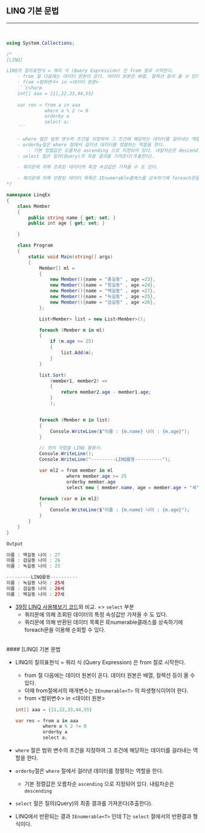 ## LINQ 기본 문법
-----

<br />

```csharp
using System.Collections;

/*
[LINQ]

LINQ의 질의표현식 = 쿼리 식 (Query Expression) 은 from 절로 시작한다.
    - from 절 다음에는 데이터 원본이 온다. 데이터 원본은 배열, 컬렉션 등이 올 수 있다.
    - from <범위변수> in <데이터 원본> 
    ```csharp
    int[] aaa = {11,22,33,44,55}
    
    var res = from a in aaa
              where a % 2 != 0
              orderby a 
              select a;
    ```
    
    - where 절은 범위 변수의 조건을 지정하여 그 조건에 해당하는 데이터를 걸러내는 역할을 한다.
    - orderby절은 where 절에서 걸러낸 데이터를 정렬하는 역할을 한다.
        - 기본 정렬값은 오름차순 ascending 으로 지정되어 있다. 내림차순은 descending
    - select 절은 질의(Query)의 최종 결과를 가져온다(추출한다).

    - 쿼리문에 의해 조회된 데이터의 특정 속성값만 가져올 수 도 있다.

    - 쿼리문에 의해 반환된 데이터 목록은 IEnumerable클래스를 상속하기에 foreach문을 이용해 순회할 수 있다.
*/

namespace LinqEx
{
    class Member
    {
        public string name { get; set; }
        public int age { get; set; }

    }

    class Program
    {
        static void Main(string[] args)
        {
            Member[] ml =
            {
                new Member(){name = "홍길동" , age =23},
                new Member(){name = "청길동" , age =24},
                new Member(){name = "백길동" , age =27},
                new Member(){name = "녹길동" , age =25},
                new Member(){name = "검길동" , age =26},
            };

            List<Member> list = new List<Member>();

            foreach (Member m in ml)
            {
                if (m.age >= 25)
                {
                    list.Add(m);
                }
            }

            list.Sort(
                (member1, member2) =>
                {
                    return member2.age - member1.age;
                }
                );


            foreach (Member m in list)
            {
                Console.WriteLine($"이름 : {m.name} 나이 : {m.age}");
            }

            // 위의 작업을 LINQ 활용시.
            Console.WriteLine();
            Console.WriteLine("---------LINQ활용----------");

            var ml2 = from member in ml
                      where member.age >= 25
                      orderby member.age
                      select new { member.name, age = member.age + "세" };

            foreach (var m in ml2)
            {
                Console.WriteLine($"이름 : {m.name} 나이 : {m.age}");
            }
        }
    }
}
```
```java
Output

이름 : 백길동 나이 : 27
이름 : 검길동 나이 : 26
이름 : 녹길동 나이 : 25

---------LINQ활용----------
이름 : 녹길동 나이 : 25세
이름 : 검길동 나이 : 26세
이름 : 백길동 나이 : 27세
```

- [39장 LINQ 사용해보기 코드](https://github.com/Dudu-Kim/Learning_Note/blob/main/Programming%20Language/C%23/39.%20LINQ%20%EC%82%AC%EC%9A%A9%ED%95%B4%EB%B3%B4%EA%B8%B0.md)와 비교. => `select` 부분
   - 쿼리문에 의해 조회된 데이터의 특정 속성값만 가져올 수 도 있다.
   - 쿼리문에 의해 반환된 데이터 목록은 IEnumerable클래스를 상속하기에 foreach문을 이용해 순회할 수 있다.


<br />
#### [LINQ] 기본 문법

- LINQ의 질의표현식 = 쿼리 식 (Query Expression) 은 from 절로 시작한다.
    - from 절 다음에는 데이터 원본이 온다. 데이터 원본은 배열, 컬렉션 등이 올 수 있다.
    - 이때 from절에서의 매개변수는 `IEnumerable<T>` 의 파생형식이어야 한다.
    - from <범위변수> in <데이터 원본> 
    
    ```csharp
    int[] aaa = {11,22,33,44,55}
    
    var res = from a in aaa
              where a % 2 != 0
              orderby a 
              select a;
    ```
    
 - `where` 절은 범위 변수의 조건을 지정하여 그 조건에 해당하는 데이터를 걸러내는 역할을 한다.
 - `orderby`절은 `where` 절에서 걸러낸 데이터를 정렬하는 역할을 한다.
     - 기본 정렬값은 오름차순 `ascending` 으로 지정되어 있다. 내림차순은 `descending`
 - `select` 절은 질의(Query)의 최종 결과를 가져온다(추출한다).
 - LINQ에서 반환되는 결과 `IEnumerable<T>` 인데 T는 `select` 절에서의 반환결과 형식이다.
